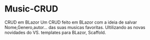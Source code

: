 # Music-CRUD
CRUD em BLazor
Um CRUD feito em BLazor com a ideia de salvar Nome,Genero,autor... das suas musicas favoritas.
Ultilizando as novas novidades do VS. templates para BLazor,  Scaffold.

